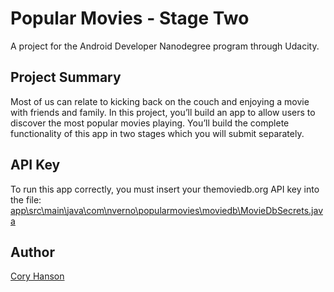 # Popular Movies - Stage Two
A project for the Android Developer Nanodegree program through Udacity.

## Project Summary
Most of us can relate to kicking back on the couch and enjoying a movie with friends and family.
In this project, you’ll build an app to allow users to discover the most popular movies playing.
You’ll build the complete functionality of this app in two stages which you will submit separately.

## API Key
To run this app correctly, you must insert your themoviedb.org API key into the file:
[app\src\main\java\com\nverno\popularmovies\moviedb\MovieDbSecrets.java](./app/src/main/java/com/nverno/popularmovies/moviedb/MovieDbSecrets.java)

## Author
[Cory Hanson](https://coryhanson.us)